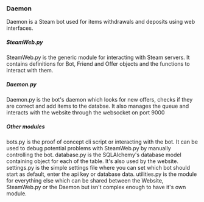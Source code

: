 ### Daemon
Daemon is a Steam bot used for items withdrawals and deposits using web interfaces.
##### SteamWeb.py
SteamWeb.py is the generic module for interacting with Steam servers. It contains definitions for Bot, Friend and Offer objects and the functions to interact with them.
##### Daemon.py
Daemon.py is the bot's daemon which looks for new offers, checks if they are correct and add items to the databse. It also manages the queue and interacts with the website through the websocket on port 9000
##### Other modules
bots.py is the proof of concept cli script or interacting with the bot. It can be used to debug potential problems with SteamWeb.py by manually controlling the bot.
database.py is the SQLAlchemy's database model containing object for each of the table. It's also used by the website.
settings.py is the simple settings file where you can set which bot should start as default, enter the api key or database data.
utilities.py is the module for everything else which can be shared between the Website, SteamWeb.py or the Daemon but isn't complex enough to have it's own module.
